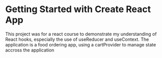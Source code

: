 # Getting Started with Create React App

This project was for a react course to demonstrate my understanding of React hooks, especially the use of useReducer and useContext. The application is a food ordering app, using a cartProvider to manage state accross the application
